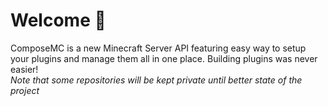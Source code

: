# Welcome 👋  
ComposeMC is a new Minecraft Server API featuring easy way to setup your plugins 
and manage them all in one place. Building plugins was never easier!  
*Note that some repositories will be kept private until better state of the project*
